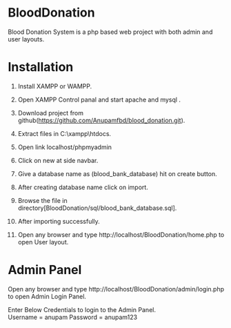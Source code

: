 # BloodDonation

Blood Donation System is a php based web project with both admin and user layouts.

# Installation

1. Install XAMPP or WAMPP.

2. Open XAMPP Control panal and start apache and mysql .

3. Download project from github(https://github.com/Anupamfbd/blood_donation.git).

     
4. Extract files in C:\xampp\htdocs.

5. Open link localhost/phpmyadmin

6. Click on new at side navbar.

7. Give a database name as (blood_bank_database) hit on create button.

8. After creating database name click on import.

9. Browse the file in directory[BloodDonation/sql/blood_bank_database.sql].

10. After importing successfully.

11. Open any browser and type http://localhost/BloodDonation/home.php to open User layout.
     
# Admin Panel
   Open any browser and type http://localhost/BloodDonation/admin/login.php to open Admin Login Panel.
   
   Enter Below Credentials to login to the Admin Panel.<br>
    Username = anupam
    Password = anupam123 
   
